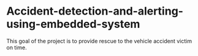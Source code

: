# Accident-detection-and-alerting-using-embedded-system
This goal of the project is to provide rescue to the vehicle accident victim on time.
